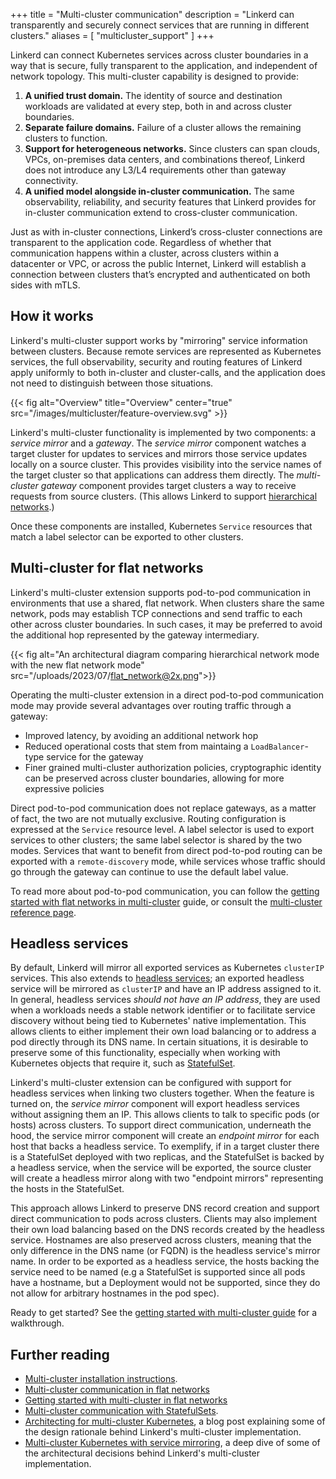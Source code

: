 +++
title = "Multi-cluster communication"
description = "Linkerd can transparently and securely connect services that are running in different clusters."
aliases = [ "multicluster_support" ]
+++

Linkerd can connect Kubernetes services across cluster boundaries in a way that
is secure, fully transparent to the application, and independent of network
topology. This multi-cluster capability is designed to provide:

1. **A unified trust domain.** The identity of source and destination workloads
   are validated at every step, both in and across cluster boundaries.
2. **Separate failure domains.** Failure of a cluster allows the remaining
   clusters to function.
3. **Support for heterogeneous networks.** Since clusters can span clouds,
   VPCs, on-premises data centers, and combinations thereof, Linkerd does not
   introduce any L3/L4 requirements other than gateway connectivity.
4. **A unified model alongside in-cluster communication.** The same
   observability, reliability, and security features that Linkerd provides for
   in-cluster communication extend to cross-cluster communication.

Just as with in-cluster connections, Linkerd’s cross-cluster connections are
transparent to the application code. Regardless of whether that communication
happens within a cluster, across clusters within a datacenter or VPC, or across
the public Internet, Linkerd will establish a connection between clusters
that’s encrypted and authenticated on both sides with mTLS.

## How it works

Linkerd's multi-cluster support works by "mirroring" service information
between clusters. Because remote services are represented as Kubernetes
services, the full observability, security and routing features of Linkerd
apply uniformly to both in-cluster and cluster-calls, and the application does
not need to distinguish between those situations.

{{< fig
    alt="Overview"
    title="Overview"
    center="true"
    src="/images/multicluster/feature-overview.svg" >}}

Linkerd's multi-cluster functionality is implemented by two components:
a *service mirror* and a *gateway*. The *service mirror* component watches
a target cluster for updates to services and mirrors those service updates
locally on a source cluster. This provides visibility into the service names of
the target cluster so that applications can address them directly. The
*multi-cluster gateway* component provides target clusters a way to receive
requests from source clusters. (This allows Linkerd to support [hierarchical
networks](/2020/02/17/architecting-for-multicluster-kubernetes/#requirement-i-support-hierarchical-networks).)

Once these components are installed, Kubernetes `Service` resources that match
a label selector can be exported to other clusters.

## Multi-cluster for flat networks

Linkerd's multi-cluster extension supports pod-to-pod communication in
environments that use a shared, flat network. When clusters share the same
network, pods may establish TCP connections and send traffic to each other
across cluster boundaries. In such cases, it may be preferred to avoid the
additional hop represented by the gateway intermediary.

{{< fig
  alt="An architectural diagram comparing hierarchical network mode with the new flat network mode"
  src="/uploads/2023/07/flat_network@2x.png">}}

Operating the multi-cluster extension in a direct pod-to-pod communication mode
may provide several advantages over routing traffic through a gateway:

* Improved latency, by avoiding an additional network hop
* Reduced operational costs that stem from maintaing a `LoadBalancer`-type
  service for the gateway
* Finer grained multi-cluster authorization policies, cryptographic identity
  can be preserved across cluster boundaries, allowing for more expressive
  policies

Direct pod-to-pod communication does not replace gateways, as a matter of fact,
the two are not mutually exclusive. Routing configuration is expressed at the
`Service` resource level. A label selector is used to export services to other
clusters; the same label selector is shared by the two modes. Services that
want to benefit from direct pod-to-pod routing can be exported with a
`remote-discovery` mode, while services whose traffic should go through the
gateway can continue to use the default label value.

To read more about pod-to-pod communication, you can follow the [getting
started with flat networks in multi-cluster](<placeholder>) guide, or consult
the [multi-cluster reference page](../flat-network-multicluster).

## Headless services

[headless-svc]: https://kubernetes.io/docs/concepts/services-networking/service/#headless-services
[stateful-set]: https://kubernetes.io/docs/concepts/workloads/controllers/statefulset/

By default, Linkerd will mirror all exported services as Kubernetes `clusterIP`
services. This also extends to [headless services][headless-svc]; an exported
headless service will be mirrored as `clusterIP` and have an IP address
assigned to it. In general, headless services _should not have an IP address_,
they are used when a workloads needs a stable network identifier or to
facilitate service discovery without being tied to Kubernetes' native
implementation. This allows clients to either implement their own load
balancing or to address a pod directly through its DNS name. In certain
situations, it is desirable to preserve some of this functionality, especially
when working with Kubernetes objects that require it, such as
[StatefulSet][stateful-set].

Linkerd's multi-cluster extension can be configured with support for headless
services when linking two clusters together. When the feature is turned on, the
*service mirror* component will export headless services without assigning them
an IP. This allows clients to talk to specific pods (or hosts) across clusters.
To support direct communication, underneath the hood, the service mirror
component will create an *endpoint mirror* for each host that backs a headless
service. To exemplify, if in a target cluster there is a StatefulSet deployed
with two replicas, and the StatefulSet is backed by a headless service, when
the service will be exported, the source cluster will create a headless mirror
along with two "endpoint mirrors" representing the hosts in the StatefulSet.

This approach allows Linkerd to preserve DNS record creation and support direct
communication to pods across clusters. Clients may also implement their own
load balancing based on the DNS records created by the headless service.
Hostnames are also preserved across clusters, meaning that the only difference
in the DNS name (or FQDN) is the headless service's mirror name. In order to be
exported as a headless service, the hosts backing the service need to be named
(e.g a StatefulSet is supported since all pods have a hostname, but a
Deployment would not be supported, since they do not allow for arbitrary
hostnames in the pod spec).

Ready to get started? See the [getting started with multi-cluster
guide](../../tasks/multicluster/) for a walkthrough.

## Further reading

* [Multi-cluster installation instructions](../../tasks/installing-multicluster/).
* [Multi-cluster communication in flat networks](../flat-network-multicluster)
* [Getting started with multi-cluster in flat networks](<placeholder-for-getting-started>)
* [Multi-cluster communication with StatefulSets](../../tasks/multicluster-using-statefulsets/).
* [Architecting for multi-cluster
  Kubernetes](/2020/02/17/architecting-for-multicluster-kubernetes/), a blog
  post explaining some of the design rationale behind Linkerd's multi-cluster
  implementation.
* [Multi-cluster Kubernetes with service
  mirroring](/2020/02/25/multicluster-kubernetes-with-service-mirroring/), a
  deep dive of some of the architectural decisions behind Linkerd's
  multi-cluster implementation.
